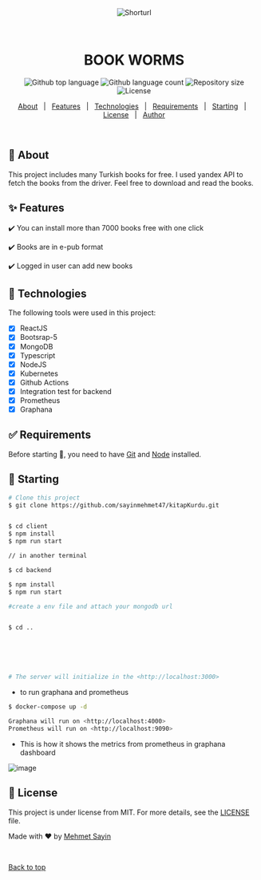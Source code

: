 <div align="center" id="top"> 
  <img src="./.github/app.gif" alt="Shorturl" />

&#xa0;

  <!-- <a href="https://shorturl.netlify.app">Demo</a> -->
</div>

<h1 align="center">BOOK WORMS</h1>

<p align="center">
  <img alt="Github top language" src="https://img.shields.io/github/languages/top/{{YOUR_GITHUB_USERNAME}}/shorturl?color=56BEB8">

  <img alt="Github language count" src="https://img.shields.io/github/languages/count/{{YOUR_GITHUB_USERNAME}}/shorturl?color=56BEB8">

  <img alt="Repository size" src="https://img.shields.io/github/repo-size/{{YOUR_GITHUB_USERNAME}}/shorturl?color=56BEB8">

  <img alt="License" src="https://img.shields.io/github/license/{{YOUR_GITHUB_USERNAME}}/shorturl?color=56BEB8">

  <!-- <img alt="Github issues" src="https://img.shields.io/github/issues/{{YOUR_GITHUB_USERNAME}}/shorturl?color=56BEB8" /> -->

  <!-- <img alt="Github forks" src="https://img.shields.io/github/forks/{{YOUR_GITHUB_USERNAME}}/shorturl?color=56BEB8" /> -->

  <!-- <img alt="Github stars" src="https://img.shields.io/github/stars/{{YOUR_GITHUB_USERNAME}}/shorturl?color=56BEB8" /> -->
</p>

<!-- Status -->

<!-- <h4 align="center">
	🚧  Shorturl 🚀 Under construction...  🚧
</h4>

<hr> -->

<p align="center">
  <a href="#dart-about">About</a> &#xa0; | &#xa0; 
  <a href="#sparkles-features">Features</a> &#xa0; | &#xa0;
  <a href="#rocket-technologies">Technologies</a> &#xa0; | &#xa0;
  <a href="#white_check_mark-requirements">Requirements</a> &#xa0; | &#xa0;
  <a href="#checkered_flag-starting">Starting</a> &#xa0; | &#xa0;
  <a href="#memo-license">License</a> &#xa0; | &#xa0;
  <a href="https://github.com/sayinmehmet47" target="_blank">Author</a>
</p>

<br>

## :dart: About

This project includes many Turkish books for free. I used yandex API to fetch the books from the driver. Feel free to download and read the books.

## :sparkles: Features

:heavy_check_mark: You can install more than 7000 books free with one click

:heavy_check_mark: Books are in e-pub format

:heavy_check_mark: Logged in user can add new books

## :rocket: Technologies

The following tools were used in this project:

- [x] ReactJS
- [x] Bootsrap-5
- [x] MongoDB
- [x] Typescript
- [x] NodeJS
- [x] Kubernetes
- [x] Github Actions
- [x] Integration test for backend
- [x] Prometheus
- [x] Graphana

## :white_check_mark: Requirements

Before starting :checkered_flag:, you need to have [Git](https://git-scm.com) and [Node](https://nodejs.org/en/) installed.

## :checkered_flag: Starting

```bash
# Clone this project
$ git clone https://github.com/sayinmehmet47/kitapKurdu.git


$ cd client
$ npm install
$ npm run start

// in another terminal

$ cd backend

$ npm install
$ npm run start

#create a env file and attach your mongodb url


$ cd ..






# The server will initialize in the <http://localhost:3000>
```

- to run graphana and prometheus

```bash
$ docker-compose up -d

Graphana will run on <http://localhost:4000>
Prometheus will run on <http://localhost:9090>

```
- This is how it shows the metrics from prometheus in graphana dashboard

![image](https://github.com/sayinmehmet47/kitapKurdu/assets/75525090/9ead309b-e96b-4306-88e9-61608b20f736)


## :memo: License

This project is under license from MIT. For more details, see the [LICENSE](LICENSE.md) file.

Made with :heart: by <a href="https://github.com/sayinmehmet47" target="_blank">Mehmet Sayin</a>

&#xa0;

<a href="#top">Back to top</a>
